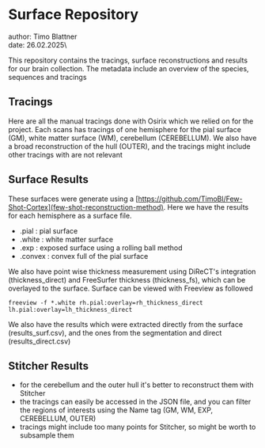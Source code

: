 # Surface Repository

author: Timo Blattner\
date: 26.02.2025\

This repository contains the tracings, surface reconstructions and results for our brain collection. The metadata include an overview of the species, sequences and tracings


## Tracings

Here are all the manual tracings done with Osirix which we relied on for the project. Each scans has tracings of one hemisphere for the pial surface (GM), white matter surface (WM), cerebellum (CEREBELLUM). We also have a broad reconstruction of the hull (OUTER), and the tracings might include other tracings with are not relevant

## Surface Results

These surfaces were generate using a [https://github.com/TimoBl/Few-Shot-Cortex](few-shot-reconstruction-method). Here we have the results for each hemisphere as a surface file.
* .pial : pial surface
* .white : white matter surface
* .exp : exposed surface using a rolling ball method
* .convex : convex full of the pial surface

We also have point wise thickness measurement using DiReCT's integration (thickness_direct) and FreeSurfer thickness (thickness_fs), which can be overlayed to the surface. Surface can be viewed with Freeview as followed

```
freeview -f *.white rh.pial:overlay=rh_thickness_direct lh.pial:overlay=lh_thickness_direct 
```

We also have the results which were extracted directly from the surface (results_surf.csv), and the ones from the segmentation and direct (results_direct.csv)


## Stitcher Results

* for the cerebellum and the outer hull it's better to reconstruct them with Stitcher
* the tracings can easily be accessed in the JSON file, and you can filter the regions of interests using the Name tag (GM, WM, EXP, CEREBELLUM, OUTER)
* tracings might include too many points for Stitcher, so might be worth to subsample them 